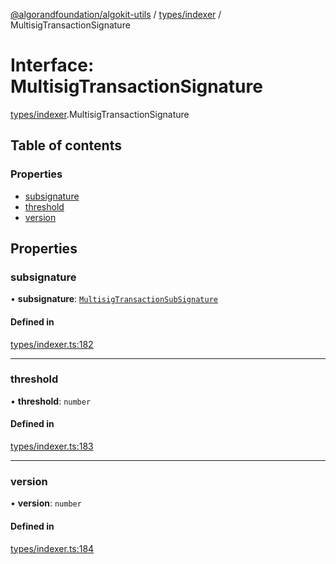 [@algorandfoundation/algokit-utils](../README.md) / [types/indexer](../modules/types_indexer.md) / MultisigTransactionSignature

# Interface: MultisigTransactionSignature

[types/indexer](../modules/types_indexer.md).MultisigTransactionSignature

## Table of contents

### Properties

- [subsignature](types_indexer.MultisigTransactionSignature.md#subsignature)
- [threshold](types_indexer.MultisigTransactionSignature.md#threshold)
- [version](types_indexer.MultisigTransactionSignature.md#version)

## Properties

### subsignature

• **subsignature**: [`MultisigTransactionSubSignature`](types_indexer.MultisigTransactionSubSignature.md)

#### Defined in

[types/indexer.ts:182](https://github.com/algorandfoundation/algokit-utils-ts/blob/main/src/types/indexer.ts#L182)

___

### threshold

• **threshold**: `number`

#### Defined in

[types/indexer.ts:183](https://github.com/algorandfoundation/algokit-utils-ts/blob/main/src/types/indexer.ts#L183)

___

### version

• **version**: `number`

#### Defined in

[types/indexer.ts:184](https://github.com/algorandfoundation/algokit-utils-ts/blob/main/src/types/indexer.ts#L184)
